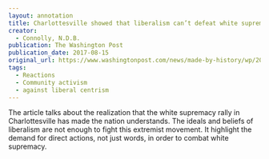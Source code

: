 ```yaml
---
layout: annotation
title: Charlottesville showed that liberalism can’t defeat white supremacy, only direct action can
creator:
  - Connolly, N.D.B.
publication: The Washington Post
publication_date: 2017-08-15
original_url: https://www.washingtonpost.com/news/made-by-history/wp/2017/08/15/charlottesville-showed-that-liberalism-cant-defeat-white-supremacy-only-direct-action-can/?utm_term=.3e1cb9a00ff4
tags:
  - Reactions
  - Community activism
  - against liberal centrism
---
```

The article talks about the realization that the white supremacy rally in Charlottesville has made the nation understands. The ideals and beliefs of liberalism are not enough to fight this extremist movement. It highlight the demand for direct actions, not just words, in order to combat white supremacy.
